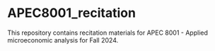 # APEC8001_recitation

This repository contains recitation materials for APEC 8001 - Applied microeconomic analysis for Fall 2024.
